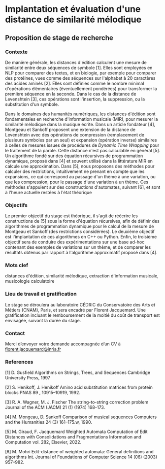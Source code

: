 # Implantation et évaluation d'une distance de similarité mélodique
## Proposition de stage de recherche

### Contexte
De manière générale, les distances d'édition calculent une mesure de similarité entre deux séquences de symbole [1]. Elles sont employées en NLP pour comparer des textes, et en biologie, par exemple pour comparer des protéines, vues comme des séquences sur l'alphabet à 20 caractères des acides aminés [2]. Elles sont définies comme le nombre minimal d'opérations élémentaires (éventuellement pondérées) pour transformer la première séquence en la seconde. Dans le cas de la distance de Levenshtein [3], ces opérations sont l'insertion, la suppression, ou la substitution d'un symbole.

Dans le domaines des humanités numériques, les distances d'édition sont fondamentales en recherche d'information musicale (MIR), pour mesurer la similarité mélodique dans la musique écrite. Dans un article fondateur [4], Montgeau et Sankoff proposent une extension de la distance de Levenshtein avec des opérations de  compression (remplacement de plusieurs symboles par un seul) et expansion (opération inverse) similaires à celles de mesures issues de procédures de *Dynamic Time Wrapping* pour le traitement de la parole. 
Cette distance n'est pas calculable en général [5]. Un algorithme fondé sur des équation récursives de programmation dynamique, proposé dans [4] et souvent utilisé dans la littérature MIR en calcule une approximation. Dans [5], nous proposons des méthodes pour calculer des restrictions, intuitivement ne prenant en compte que les expansions, ce qui correspond au passage d'un thème à une variation, ou que les compression, pour le passage d'une variation à un thème. Ces méthodes s'appuient sur des constructions d'automates, suivant [6], et sont à l'heure actuelle restées à l'état théorique

### Objectifs
Le premier objectif du stage est théorique, il s'agit de réécrire les constructions de [5] sous la forme d'équation récursives, afin de définir des algorithmes de programmation dynamique pour le calcul de la mesure de Montgeau et Sankoff (des restrictions considérées).
Le deuxième objectif est l'implantation de ces algorithmes en C++ ou Python.
Enfin, le troisième objectif sera de conduire des expérimentations sur une base ad-hoc contenant des exemples de variations sur un thème, et de comparer les résultats obtenus par rapport à l'algorithme approximatif proposé dans [4].

### Mots clef
distances d'édition, similarité mélodique, extraction d'information musicale, musicologie calculatoire

### Lieu de travail et gratification
Le stage se déroulera au laboratoire CÉDRIC du Conservatoire des Arts et Métiers (CNAM), Paris, et sera encadré par Florent Jacquemard.
Une gratification incluant le remboursement de la moitié du coût de transport est envisagée, suivant la durée du stage.

### Contact
Merci d’envoyer votre demande accompagnée d’un CV à florent.jacquemard@inria.fr 

### References

[1] D. Gusfield
Algorithms on Strings, Trees, and Sequences
Cambridge University Press, 1997

[2] S. Henikoff, J. Henikoff
    Amino acid substitution matrices from protein blocks
    PNAS 89 , 10915–10919, 1992.

[3] R. A. Wagner, M. J. Fischer
    The string-to-string correction problem
    Journal of the ACM (JACM) 21 (1) (1974) 168–173.

[4] M. Mongeau, D. Sankoff
    Comparison of musical sequences
    Computers and the Humanities 24 (3) 161–175.w, 1990.

[5] M. Giraud, F. Jacquemard
    Weighted Automata Computation of Edit Distances with Consolidations and Fragmentations
    Information and Computation vol. 282, Elsevier, 2022.

[6] M. Mohri
    Edit-distance of weighted automata: General definitions and algorithms
    Int. Journal of Foundations of Computer Science 14 (06) (2003) 957–982.


